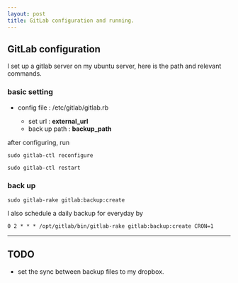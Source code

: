 ```yaml
---
layout: post
title: GitLab configuration and running.
---
```

## GitLab configuration

I set up a gitlab server on my ubuntu server, here is the path and relevant commands.

### basic setting

* config file : /etc/gitlab/gitlab.rb

  * set url : **external_url**
  * back up path : **backup_path**

after configuring, run
```
sudo gitlab-ctl reconfigure
```

```
sudo gitlab-ctl restart
```

### back up
```
sudo gitlab-rake gitlab:backup:create
```

I also schedule a daily backup for everyday by

```
0 2 * * * /opt/gitlab/bin/gitlab-rake gitlab:backup:create CRON=1
```
---
## TODO

* set the sync between backup files to my dropbox.

